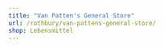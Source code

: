 ```yaml
---
title: "Van Patten's General Store"
url: /rothbury/van-pattens-general-store/
shop: Lebensmittel
---
```

